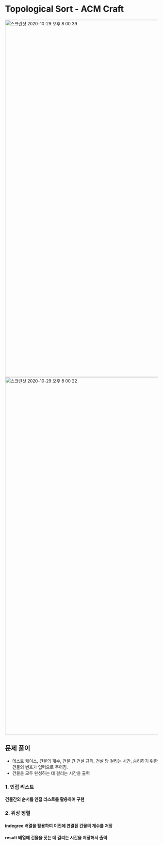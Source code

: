 # Topological Sort - ACM Craft

<img width="1175" alt="스크린샷 2020-10-29 오후 8 00 39" src="https://user-images.githubusercontent.com/42570260/97559959-6f640180-1a21-11eb-9e21-7b0cbcd65faa.png">
<img width="1175" alt="스크린샷 2020-10-29 오후 8 00 22" src="https://user-images.githubusercontent.com/42570260/97559976-72f78880-1a21-11eb-9ffa-cfea2678620b.png">

## 문제 풀이
- 테스트 케이스, 건물의 개수, 건물 간 건설 규칙, 건설 당 걸리는 시간, 승리하기 위한 건물의 번호가 입력으로 주어짐.
- 건물을 모두 완성하는 데 걸리는 시간을 출력

### 1. 인접 리스트
#### 건물간의 순서를 인접 리스트를 활용하여 구현
### 2. 위상 정렬
#### indegree 배열을 활용하여 이전에 연결된 건물의 개수를 저장
#### result 배열에 건물을 짓는 데 걸리는 시간을 저장해서 출력
